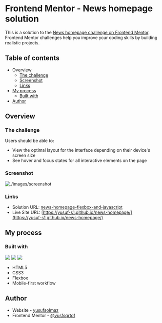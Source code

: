 # Frontend Mentor - News homepage solution

This is a solution to the [News homepage challenge on Frontend Mentor](https://www.frontendmentor.io/challenges/news-homepage-H6SWTa1MFl). Frontend Mentor challenges help you improve your coding skills by building realistic projects.

## Table of contents

-   [Overview](#overview)
    -   [The challenge](#the-challenge)
    -   [Screenshot](#screenshot)
    -   [Links](#links)
-   [My process](#my-process)
    -   [Built with](#built-with)
-   [Author](#author)

## Overview

### The challenge

Users should be able to:

-   View the optimal layout for the interface depending on their device's screen size
-   See hover and focus states for all interactive elements on the page

### Screenshot

![./images/screenshot](./screenshot.jpg)

### Links

-   Solution URL: [news-homepage-flexbox-and-javascript](https://www.frontendmentor.io/solutions/news-homepage-flexbox-and-javascript-MLFVN7fU6o)
-   Live Site URL: [https://yusuf-s1.github.io/news-homepage/](https://yusuf-s1.github.io/news-homepage/)

## My process

### Built with

<!-- Badges -->

![](https://img.shields.io/badge/HTML-239120?style=for-the-badge&logo=html5&logoColor=white)
![](https://img.shields.io/badge/CSS-239120?&style=for-the-badge&logo=css3&logoColor=white)
![](https://img.shields.io/badge/JavaScript-F7DF1E?style=for-the-badge&logo=javascript&logoColor=black)

-   HTML5
-   CSS3
-   Flexbox
-   Mobile-first workflow

## Author

-   Website - [yusufsolmaz](https://yusufs.w3spaces.com/)
-   Frontend Mentor - [@yusfsqrtof](https://www.frontendmentor.io/profile/yusfsqrtof)
